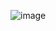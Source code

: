 ![image](https://github.com/amiloeel/curvasPediatria/assets/90478919/71c6affc-f336-40ce-a739-e71c06bad17e)
